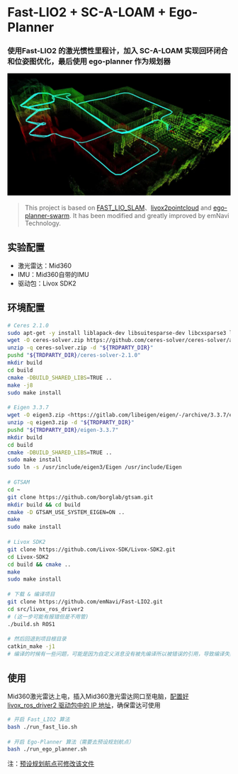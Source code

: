 # Fast-LIO2 + SC-A-LOAM + Ego-Planner
### 使用Fast-LIO2 的激光惯性里程计，加入 SC-A-LOAM 实现回环闭合和位姿图优化，最后使用 ego-planner 作为规划器
![result](./result.png)

> This project is based on [FAST_LIO_SLAM](https://github.com/GDUT-Kyle/FAST_LIO_SLAM.git)、[livox2pointcloud](https://github.com/juliangaal/livox2pointcloud.git) and [ego-planner-swarm](https://github.com/ZJU-FAST-Lab/ego-planner-swarm.git). It has been modified and greatly improved by emNavi Technology.

## 实验配置
- 激光雷达：Mid360
- IMU：Mid360自带的IMU
- 驱动包：Livox SDK2

## 环境配置
```bash
# Ceres 2.1.0
sudo apt-get -y install liblapack-dev libsuitesparse-dev libcxsparse3 libgflags-dev libgoogle-glog-dev libgtest-dev
wget -O ceres-solver.zip https://github.com/ceres-solver/ceres-solver/archive/refs/tags/2.1.0.zip
unzip -q ceres-solver.zip -d "${TRDPARTY_DIR}"
pushd "${TRDPARTY_DIR}/ceres-solver-2.1.0"
mkdir build
cd build
cmake -DBUILD_SHARED_LIBS=TRUE ..
make -j8
sudo make install

# Eigen 3.3.7
wget -O eigen3.zip <https://gitlab.com/libeigen/eigen/-/archive/3.3.7/eigen-3.3.7.zip>
unzip -q eigen3.zip -d "${TRDPARTY_DIR}"
pushd "${TRDPARTY_DIR}/eigen-3.3.7"
mkdir build
cd build
cmake -DBUILD_SHARED_LIBS=TRUE ..
sudo make install
sudo ln -s /usr/include/eigen3/Eigen /usr/include/Eigen

# GTSAM
cd ~
git clone https://github.com/borglab/gtsam.git
mkdir build && cd build
cmake -D GTSAM_USE_SYSTEM_EIGEN=ON ..
make
sudo make install

# Livox SDK2
git clone https://github.com/Livox-SDK/Livox-SDK2.git
cd Livox-SDK2
cd build && cmake ..
make
sudo make install

# 下载 & 编译项目
git clone https://github.com/emNavi/Fast-LIO2.git
cd src/livox_ros_driver2
# (这一步可能有报错但是不用管)
./build.sh ROS1

# 然后回退到项目根目录
catkin_make -j1
# 编译的时候有一些问题，可能是因为自定义消息没有被先编译所以被错误的引用，导致编译失败，可以试试 -j1 或者不加，一直增量的编肯定能过

```

## 使用
Mid360激光雷达上电，插入Mid360激光雷达网口至电脑，[配置好 livox_ros_driver2 驱动包中的 IP 地址](https://github.com/Livox-SDK/livox_ros_driver2?tab=readme-ov-file#4-lidar-config)，确保雷达可使用
```bash 
# 开启 Fast_LIO2 算法
bash ./run_fast_lio.sh 

# 开启 Ego-Planner 算法（需要去预设规划航点）
bash ./run_ego_planner.sh
```

注：[预设规划航点可修改该文件](https://github.com/emNavi/Fast-LIO2/blob/main/src/ego-planner-swarm-v1/src/planner/plan_manage/launch/param.xml)